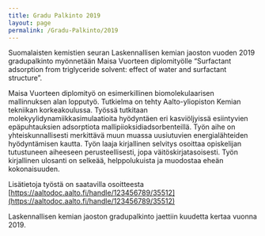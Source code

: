 ```yaml
---
title: Gradu Palkinto 2019
layout: page
permalink: /Gradu-Palkinto/2019
---
```


Suomalaisten kemistien seuran Laskennallisen kemian jaoston vuoden 2019 gradupalkinto myönnetään Maisa Vuorteen diplomityölle “Surfactant adsorption from triglyceride solvent: effect of water and surfactant structure”.

Maisa Vuorteen diplomityö on esimerkillinen biomolekulaarisen mallinnuksen alan lopputyö. Tutkielma on tehty Aalto-yliopiston Kemian tekniikan korkeakoulussa. Työssä tutkitaan molekyylidynamiikkasimulaatioita hyödyntäen eri kasviöljyissä esiintyvien epäpuhtauksien adsorptiota mallipiioksidiadsorbenteillä. Työn aihe on yhteiskunnallisesti merkittävä muun muassa uusiutuvien energialähteiden hyödyntämisen kautta. Työn laaja kirjallinen selvitys osoittaa opiskelijan tutustuneen aiheeseen perusteellisesti, jopa väitöskirjatasoisesti. Työn kirjallinen ulosanti on selkeää, helppolukuista ja muodostaa eheän kokonaisuuden.

Lisätietoja työstä on saatavilla osoitteesta [https://aaltodoc.aalto.fi/handle/123456789/35512](https://aaltodoc.aalto.fi/handle/123456789/35512)

Laskennallisen kemian jaoston gradupalkinto jaettiin kuudetta kertaa vuonna 2019.
